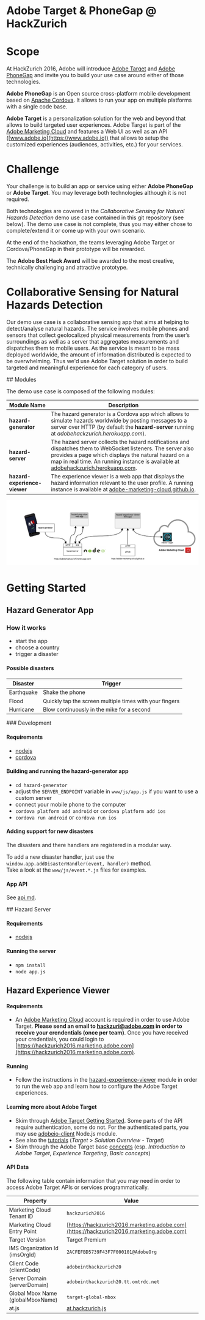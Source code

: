 Adobe Target & PhoneGap @ HackZurich
====================================

# Scope

At HackZurich 2016, Adobe will introduce [Adobe Target](https://www.adobe.io/products/target/docs/getting-started) and [Adobe PhoneGap](http://phonegap.com/) and invite you to build your use case around either of those technologies.

**Adobe PhoneGap** is an Open source cross-platform mobile development based on [Apache Cordova](https://cordova.apache.org). It allows to run your app on multiple platforms with a single code base.

**Adobe Target** is a personalization solution for the web and beyond that allows to build targeted user experiences. Adobe Target is part of the [Adobe Marketing Cloud](https://marketing.adobe.com) and features a Web UI as well as an API ([www.adobe.io](https://www.adobe.io)) that allows to setup the customized experiences (audiences, activities, etc.) for your services.

# Challenge

Your challenge is to build an app or service using either **Adobe PhoneGap** or **Adobe Target**. You may leverage both technologies although it is not required.

Both technologies are covered in the *Collaborative Sensing for Natural Hazards Detection* demo use case contained in this git repository (see below).
The demo use case is not complete, thus you may either chose to complete/extend it or come up with your own scenario.

At the end of the hackathon, the teams leveraging Adobe Target or Cordova/PhoneGap in their prototype will be rewarded.

The **Adobe Best Hack Award** will be awarded to the most creative, technically challenging and attractive prototype.


# Collaborative Sensing for Natural Hazards Detection

Our demo use case is a collaborative sensing app that aims at helping to detect/analyse natural hazards. The service involves mobile phones and sensors that collect geolocalized physical measurements from the user’s surroundings as well as a server that aggregates measurements and dispatches them to mobile users.
As the service is meant to be mass deployed worldwide, the amount of information distributed is expected to be overwhelming. Thus we'd use Adobe Target solution in order to build targeted and meaningful experience for each category of users.

## Modules

The demo use case is composed of the following modules:

|Module Name                 | Description |
|----------------------------|-------------|
|**hazard-generator**        | The hazard generator is a Cordova app which allows to simulate hazards worldwide by posting messages to a server over HTTP (by default the **hazard-server** running at *adobehackzurich.herokuapp.com*). |
|**hazard-server**           | The hazard server collects the hazard notifications and dispatches them to WebSocket listeners. The server also provides a page which displays the natural hazard on a map in real time. An running instance is available at [adobehackzurich.herokuapp.com](https://adobehackzurich.herokuapp.com).  |
|**hazard-experience-viewer**| The experience viewer is a web app that displays the hazard information relevant to the user profile. A running instance is available at [adobe-marketing-cloud.github.io](https://adobe-marketing-cloud.github.io/phonegap-target-iot-sample/hazard-experience-viewer/www/index.html). |

![Components](images/architecture.png)

# Getting Started


## Hazard Generator App

### How it works
- start the app
- choose a country
- trigger a disaster

#### Possible disasters

Disaster   | Trigger
-----------|--------------------------------------------------------
Earthquake | Shake the phone
Flood      | Quickly tap the screen multiple times with your fingers
Hurricane  | Blow continuously in the mike for a second

### Development

#### Requirements
- [nodejs](https://nodejs.org/en/download/)
- [cordova](https://cordova.apache.org/docs/en/latest/guide/cli/)

#### Building and running the hazard-generator app
- `cd hazard-generator`
- adjust the `SERVER_ENDPOINT` variable in `www/js/app.js` if you want to use a custom server
- connect your mobile phone to the computer
- `cordova platform add android` or `cordova platform add ios`
- `cordova run android` or `cordova run ios`

#### Adding support for new disasters
The disasters and there handlers are registered in a modular way.

To add a new disaster handler, just use the `window.app.addDisasterHandler(event, handler)` method.  
Take a look at the `www/js/event.*.js` files for examples.

#### App API

See [api.md](api.md).

## Hazard Server

#### Requirements
- [nodejs](https://nodejs.org/en/download/)

#### Running the server
- `npm install`
- `node app.js`

## Hazard Experience Viewer

#### Requirements

- An [Adobe Marketing Cloud](https://marketing.adobe.com) account is required in order to use Adobe Target. **Please send an email to [hackzuri@adobe.com](mailto:hackzuri@adobe.com) in order to receive your crendentials (once per team)**. Once you have received your credentials, you could login to [https://hackzurich2016.marketing.adobe.com](https://hackzurich2016.marketing.adobe.com).

#### Running

- Follow the instructions in the [hazard-experience-viewer](hazard-experience-viewer/README.md) module in order to run the web app and learn how to configure the Adobe Target experiences.


#### Learning more about Adobe Target

- Skim through [Adobe Target Getting Started](https://www.adobe.io/products/target/docs/getting-started). Some parts of the API require authentication, some do not. For the authenticated parts, you may use [adobeio-client](adobeio-client/README.md) Node.js module.
- See also the [tutorials](https://outv.omniture.com) (*Target* > *Solution Overview - Target*)
- Skim through the Adobe Target base [concepts](https://marketing.adobe.com/resources/help/en_US/target/) (esp. *Introduction to Adobe Target*, *Experience Targeting*, *Basic concepts*)

#### API Data

The following table contain information that you may need in order to access Adobe Target APIs or services programmatically.

| Property                         | Value                                |
|----------------------------------|--------------------------------------|
|Marketing Cloud Tenant ID         | `hackzurich2016`                     |               
|Marketing Cloud Entry Point       | [https://hackzurich2016.marketing.adobe.com](https://hackzurich2016.marketing.adobe.com)   |
|Target Version                    | Target Premium                       |
|IMS Organization Id (imsOrgId)    | `2ACFEFBD5739F43F7F000101@AdobeOrg`  |
|Client Code (clientCode)          | `adobeinthackzurich20`               |    
|Server Domain (serverDomain)      | `adobeinthackzurich20.tt.omtrdc.net` |
|Global Mbox Name (globalMboxName) | `target-global-mbox`                 |
|at.js                             | [at.hackzurich.js](https://adobe-marketing-cloud.github.io/phonegap-target-iot-sample/public/at.hackzurich.js)       |

